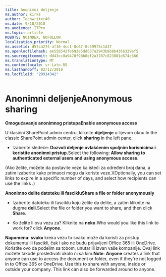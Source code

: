 ```yaml
---
title: Anonimni deljenje
ms.author: kirks
author: Techwriter40
ms.date: 9/18/2018
ms.audience: ITPro
ms.topic: article
ROBOTS: NOINDEX, NOFOLLOW
localization_priority: Normal
ms.assetid: d57ca274-af16-4cc1-8c67-8c499f5c1d37
ms.openlocfilehash: ee558542fe692e5dd637a2943b8b8b436b329ef5
ms.sourcegitcommit: dd43cc0a9470f98b8ef2a3787c823801d674c666
ms.translationtype: MT
ms.contentlocale: sr-Latn-RS
ms.lasthandoff: 02/12/2019
ms.locfileid: "29914342"
---
```

# <a name="anonymous-sharing"></a><span data-ttu-id="19d4b-102">Anonimni deljenje</span><span class="sxs-lookup"><span data-stu-id="19d4b-102">Anonymous sharing</span></span>

 <span data-ttu-id="19d4b-103">**Omogućavanje anonimnog pristupa**</span><span class="sxs-lookup"><span data-stu-id="19d4b-103">**Enable anonymous access**</span></span>
  
<span data-ttu-id="19d4b-104">U klasični SharePoint admin centru, kliknite **dijeljenje** u lijevom oknu.</span><span class="sxs-lookup"><span data-stu-id="19d4b-104">In the classic SharePoint admin center, click **sharing** in the left pane.</span></span> 
  
- <span data-ttu-id="19d4b-105">Izaberite sledeće: **Dozvoli deljenje ovlašćenim spoljnim korisnicima i koristite anonimni pristup.**</span><span class="sxs-lookup"><span data-stu-id="19d4b-105">Select the following: **Allow sharing to authenticated external users and using anonymous access.**</span></span>
  
<span data-ttu-id="19d4b-106">(Ako želite, možete da postavite veze ka isteći za određeni broj dana, a zatim izaberite kako primaoci mogu da koriste veze.)</span><span class="sxs-lookup"><span data-stu-id="19d4b-106">(Optionally, you can set links to expire in a specific number of days, and select how recipients can use the links .)</span></span>
    
 <span data-ttu-id="19d4b-107">**Anonimno delite datoteku ili fasciklu**</span><span class="sxs-lookup"><span data-stu-id="19d4b-107">**Share a file or folder anonymously**</span></span>
  
- <span data-ttu-id="19d4b-108">Izaberite datoteku ili fasciklu koju želite da delite, a zatim kliknite na dugme **deli**.</span><span class="sxs-lookup"><span data-stu-id="19d4b-108">Select the file or folder you want to share, and then click **Share**.</span></span> 
    
- <span data-ttu-id="19d4b-109">Ko želite li ovu vezu za? Kliknite na **neko.**</span><span class="sxs-lookup"><span data-stu-id="19d4b-109">Who would you like this link to work for? click **Anyone.**</span></span>
  
 <span data-ttu-id="19d4b-p101">**Napomena**: **svako** kreira vezu to svako može da koristi za pristup dokumentu ili fascikli, čak i ako ne budu prijavljeni Office 365 ili OneDrive. Koristite ovo da podelim sa tobom, unutar ili izvan vaše kompanije. Ovaj link možete takođe prosleđivati okolo ni sa kim.</span><span class="sxs-lookup"><span data-stu-id="19d4b-p101">**Note**: **Anyone** creates a link that anyone can use to access the document or folder, even if they're not logged in to Office 365 or OneDrive. Use this to share with anyone, inside or outside your company. This link can also be forwarded around to anyone.</span></span> 
    

